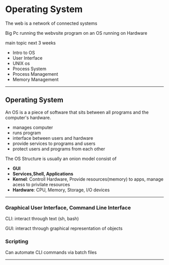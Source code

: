 # Operating System

The web is a network of connected systems

Big Pc running the webvsite program on an OS running on Hardware

main topic next 3 weeks

- Intro to OS
- User Interface
- UNIX os
- Process System
- Process Management
- Memory Management

---

## Operating System

An OS is a a piece of software that sits between all programs and the computer's hardware.

- manages computer
- runs program
- interface between users and hardware
- provide services to programs and users
- protect users and programs from each other

The OS Structure is usually an onion model consist of

- __GUI__
- __Services,Shell, Applications__
- __Kernel__: Controll Hardware, Provide resources(memory) to apps, manage acess to privilate resources
- __Hardware__: CPU, Memory, Storage, I/O devices

---

### Graphical User Interface, Command Line Interface

CLI: interact through text (sh, bash)

GUI: interact through graphical representation of objects

### Scripting

Can automate CLI commands via batch files

---
